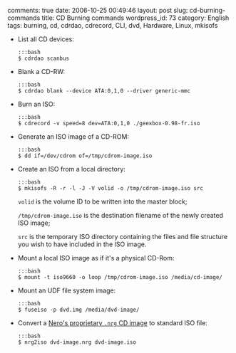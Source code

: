 comments: true
date: 2006-10-25 00:49:46
layout: post
slug: cd-burning-commands
title: CD Burning commands
wordpress_id: 73
category: English
tags: burning, cd, cdrdao, cdrecord, CLI, dvd, Hardware, Linux, mkisofs

  * List all CD devices:

        :::bash
        $ cdrdao scanbus

  * Blank a CD-RW:

        :::bash
        $ cdrdao blank --device ATA:0,1,0 --driver generic-mmc

  * Burn an ISO:

        :::bash
        $ cdrecord -v speed=8 dev=ATA:0,1,0 ./geexbox-0.98-fr.iso

  * Generate an ISO image of a CD-ROM:

        :::bash
        $ dd if=/dev/cdrom of=/tmp/cdrom-image.iso

  * Create an ISO from a local directory:

        :::bash
        $ mkisofs -R -r -l -J -V volid -o /tmp/cdrom-image.iso src

    `volid` is the volume ID to be written into the master block;

    `/tmp/cdrom-image.iso` is the destination filename of the newly created ISO image;

    `src` is the temporary ISO directory containing the files and file structure you wish to have included in the ISO image.

  * Mount a local ISO image as if it's a physical CD-Rom:

        :::bash
        $ mount -t iso9660 -o loop /tmp/cdrom-image.iso /media/cd-image/

  * Mount an UDF file system image:

        :::bash
        $ fuseiso -p dvd.img /media/dvd-image/

  * Convert a [Nero's proprietary `.nrg` CD image](http://en.wikipedia.org/wiki/NRG_(file_format)) to standard ISO file:

        :::bash
        $ nrg2iso dvd-image.nrg dvd-image.iso

